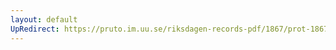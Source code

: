```yaml
---
layout: default
UpRedirect: https://pruto.im.uu.se/riksdagen-records-pdf/1867/prot-1867--ak--430/prot-1867--ak--430_005.pdf
---
```

